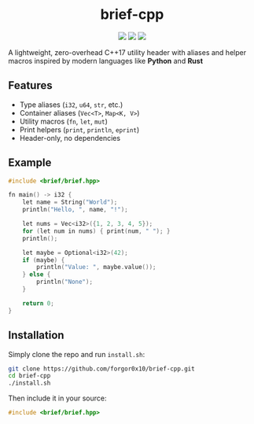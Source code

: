 <h1 align="center">brief-cpp</h1>
<p align="center">
    <img src="https://img.shields.io/badge/C%2B%2B-17-b4befe?style=for-the-badge&labelColor=1e1e2e" />
    <img src="https://img.shields.io/badge/license-MIT-a6e3a1?style=for-the-badge&labelColor=1e1e2e" />
    <img src="https://img.shields.io/badge/version-1.0.0-fab387?style=for-the-badge&labelColor=1e1e2e" />
</p>

A lightweight, zero-overhead C++17 utility header with aliases and helper macros inspired by modern languages like **Python** and **Rust**

## Features

- Type aliases (`i32`, `u64`, `str`, etc.)
- Container aliases (`Vec<T>`, `Map<K, V>`)
- Utility macros (`fn`, `let`, `mut`)
- Print helpers (`print`, `println`, `eprint`)
- Header-only, no dependencies

## Example

```cpp
#include <brief/brief.hpp>

fn main() -> i32 {
    let name = String("World");
    println("Hello, ", name, "!");

    let nums = Vec<i32>({1, 2, 3, 4, 5});
    for (let num in nums) { print(num, " "); }
    println();

    let maybe = Optional<i32>(42);
    if (maybe) {
        println("Value: ", maybe.value());
    } else {
        println("None");
    }

    return 0;
}
```

## Installation

Simply clone the repo and run `install.sh`:

```bash
git clone https://github.com/forgor0x10/brief-cpp.git
cd brief-cpp
./install.sh
```

Then include it in your source:

```cpp
#include <brief/brief.hpp>
```
